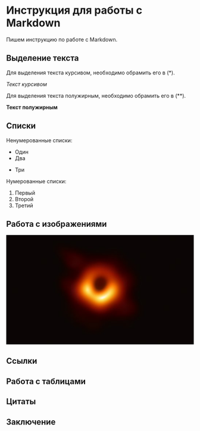 # Инструкция для работы с Markdown
Пишем инструкцию по работе с Markdown.
## Выделение текста
Для выделения текста курсивом, необходимо обрамить его в (*).

*Текст курсивом*

Для выделения текста полужирным, необходимо обрамить его в (**).

**Текст полужирным**

## Списки

Ненумерованные списки:
* Один
* Два
+ Три 

Нумерованные списки:

1. Первый
2. Второй
3. Третий

## Работа с изображениями 

![Черная дыра](images/black.jpg)

## Ссылки 
## Работа с таблицами 
## Цитаты 
## Заключение